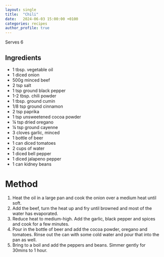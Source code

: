```yaml
---
layout: single
title:  "Chili"
date:   2024-06-03 15:00:00 +0100
categories: recipes
author_profile: true
---
```

Serves 6
## Ingredients
* 1 tbsp. vegetable oil
* 1 diced onion
* 500g minced beef
* 2 tsp salt
* 1 tsp ground black pepper
* 1-2 tbsp. chili powder
* 1 tbsp. ground cumin
* 1/8 tsp ground cinnamon
* 2 tsp paprika
* 1 tsp unsweetened cocoa powder
* ¼ tsp dried oregano
* ¼ tsp ground cayenne
* 3 cloves garlic, minced
* 1 bottle of beer
* 1 can diced tomatoes
* 2 cups of water
* 1 diced bell pepper
* 1 diced jalapeno pepper
* 1 can kidney beans

# Method

1.  Heat the oil in a large pan and cook the onion over a medium heat until soft.
2.  Add the beef, turn the heat up and fry until browned and most of the water has evaporated.
3.  Reduce heat to medium-high. Add the garlic, black pepper and spices and cook for a few minutes.
4.  Pour in the bottle of beer and add the cocoa powder, oregano and tomatoes. Rinse out the can with some cold water and pour that into the pan as well.
5.  Bring to a boil and add the peppers and beans. Simmer gently for 30mins to 1 hour.
